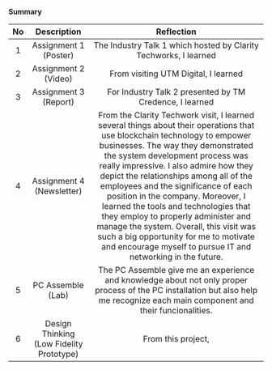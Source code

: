 **Summary**

| No | Description | Reflection |
| :---: | :---: | :---: |
| 1 | Assignment 1 (Poster) | The Industry Talk 1 which hosted by Clarity Techworks, I learned |
| 2 | Assignment 2 (Video) | From visiting UTM Digital, I learned |
| 3 | Assignment 3 (Report) | For Industry Talk 2 presented by TM Credence, I learned  |
| 4 | Assignment 4 (Newsletter) | From the Clarity Techwork visit, I learned several things about their operations that use blockchain technology to empower businesses. The way they demonstrated the system development process was really impressive. I also admire how they depict the relationships among all of the employees and the significance of each position in the company. Moreover, I learned the tools and technologies that they employ to properly administer and manage the system. Overall, this visit was such a big opportunity for me to motivate and encourage myself to pursue IT and networking in the future. |
| 5 | PC Assemble (Lab) | The PC Assemble give me an experience and knowledge about not only proper process of the PC installation but also  help me recognize each main component and their funcionalities. |
| 6 | Design Thinking (Low Fidelity Prototype) | From this project, |
